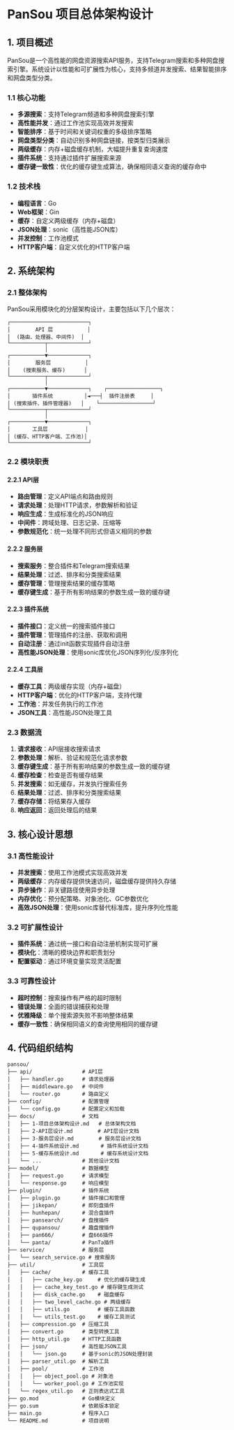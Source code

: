 # PanSou 项目总体架构设计

## 1. 项目概述

PanSou是一个高性能的网盘资源搜索API服务，支持Telegram搜索和多种网盘搜索引擎。系统设计以性能和可扩展性为核心，支持多频道并发搜索、结果智能排序和网盘类型分类。

### 1.1 核心功能

- **多源搜索**：支持Telegram频道和多种网盘搜索引擎
- **高性能并发**：通过工作池实现高效并发搜索
- **智能排序**：基于时间和关键词权重的多级排序策略
- **网盘类型分类**：自动识别多种网盘链接，按类型归类展示
- **两级缓存**：内存+磁盘缓存机制，大幅提升重复查询速度
- **插件系统**：支持通过插件扩展搜索来源
- **缓存键一致性**：优化的缓存键生成算法，确保相同语义查询的缓存命中

### 1.2 技术栈

- **编程语言**：Go
- **Web框架**：Gin
- **缓存**：自定义两级缓存（内存+磁盘）
- **JSON处理**：sonic（高性能JSON库）
- **并发控制**：工作池模式
- **HTTP客户端**：自定义优化的HTTP客户端

## 2. 系统架构

### 2.1 整体架构

PanSou采用模块化的分层架构设计，主要包括以下几个层次：

```
┌─────────────────────────┐
│        API 层           │
│  (路由、处理器、中间件)  │
└───────────┬─────────────┘
            │
┌───────────▼─────────────┐
│        服务层           │
│    (搜索服务、缓存)      │
└───────────┬─────────────┘
            │
┌───────────▼─────────────┐    ┌─────────────────┐
│       插件系统          │◄───┤  插件注册表     │
│ (搜索插件、插件管理器)   │    └─────────────────┘
└───────────┬─────────────┘
            │
┌───────────▼─────────────┐
│       工具层            │
│ (缓存、HTTP客户端、工作池)│
└─────────────────────────┘
```

### 2.2 模块职责

#### 2.2.1 API层

- **路由管理**：定义API端点和路由规则
- **请求处理**：处理HTTP请求，参数解析和验证
- **响应生成**：生成标准化的JSON响应
- **中间件**：跨域处理、日志记录、压缩等
- **参数规范化**：统一处理不同形式但语义相同的参数

#### 2.2.2 服务层

- **搜索服务**：整合插件和Telegram搜索结果
- **结果处理**：过滤、排序和分类搜索结果
- **缓存管理**：管理搜索结果的缓存策略
- **缓存键生成**：基于所有影响结果的参数生成一致的缓存键

#### 2.2.3 插件系统

- **插件接口**：定义统一的搜索插件接口
- **插件管理**：管理插件的注册、获取和调用
- **自动注册**：通过init函数实现插件自动注册
- **高性能JSON处理**：使用sonic库优化JSON序列化/反序列化

#### 2.2.4 工具层

- **缓存工具**：两级缓存实现（内存+磁盘）
- **HTTP客户端**：优化的HTTP客户端，支持代理
- **工作池**：并发任务执行的工作池
- **JSON工具**：高性能JSON处理工具

### 2.3 数据流

1. **请求接收**：API层接收搜索请求
2. **参数处理**：解析、验证和规范化请求参数
3. **缓存键生成**：基于所有影响结果的参数生成一致的缓存键
4. **缓存检查**：检查是否有缓存结果
5. **并发搜索**：如无缓存，并发执行搜索任务
6. **结果处理**：过滤、排序和分类搜索结果
7. **缓存存储**：将结果存入缓存
8. **响应返回**：返回处理后的结果

## 3. 核心设计思想

### 3.1 高性能设计

- **并发搜索**：使用工作池模式实现高效并发
- **两级缓存**：内存缓存提供快速访问，磁盘缓存提供持久存储
- **异步操作**：非关键路径使用异步处理
- **内存优化**：预分配策略、对象池化、GC参数优化
- **高效JSON处理**：使用sonic库替代标准库，提升序列化性能

### 3.2 可扩展性设计

- **插件系统**：通过统一接口和自动注册机制实现可扩展
- **模块化**：清晰的模块边界和职责划分
- **配置驱动**：通过环境变量实现灵活配置

### 3.3 可靠性设计

- **超时控制**：搜索操作有严格的超时限制
- **错误处理**：全面的错误捕获和处理
- **优雅降级**：单个搜索源失败不影响整体结果
- **缓存一致性**：确保相同语义的查询使用相同的缓存键

## 4. 代码组织结构

```
pansou/
├── api/                # API层
│   ├── handler.go      # 请求处理器
│   ├── middleware.go   # 中间件
│   └── router.go       # 路由定义
├── config/             # 配置管理
│   └── config.go       # 配置定义和加载
├── docs/               # 文档
│   ├── 1-项目总体架构设计.md   # 总体架构文档
│   ├── 2-API层设计.md        # API层设计文档
│   ├── 3-服务层设计.md        # 服务层设计文档
│   ├── 4-插件系统设计.md       # 插件系统设计文档
│   ├── 5-缓存系统设计.md       # 缓存系统设计文档
│   └── ...             # 其他设计文档
├── model/              # 数据模型
│   ├── request.go      # 请求模型
│   └── response.go     # 响应模型
├── plugin/             # 插件系统
│   ├── plugin.go       # 插件接口和管理
│   ├── jikepan/        # 即刻盘插件
│   ├── hunhepan/       # 混合盘插件
│   ├── pansearch/      # 盘搜插件
│   ├── qupansou/       # 趣盘搜插件
│   ├── pan666/         # 盘666插件
│   └── panta/          # PanTa插件
├── service/            # 服务层
│   └── search_service.go # 搜索服务
├── util/               # 工具层
│   ├── cache/          # 缓存工具
│   │   ├── cache_key.go     # 优化的缓存键生成
│   │   ├── cache_key_test.go # 缓存键生成测试
│   │   ├── disk_cache.go    # 磁盘缓存
│   │   ├── two_level_cache.go # 两级缓存
│   │   ├── utils.go         # 缓存工具函数
│   │   └── utils_test.go    # 缓存工具测试
│   ├── compression.go  # 压缩工具
│   ├── convert.go      # 类型转换工具
│   ├── http_util.go    # HTTP工具函数
│   ├── json/           # 高性能JSON工具
│   │   └── json.go     # 基于sonic的JSON处理封装
│   ├── parser_util.go  # 解析工具
│   ├── pool/           # 工作池
│   │   ├── object_pool.go # 对象池
│   │   └── worker_pool.go # 工作池实现
│   └── regex_util.go   # 正则表达式工具
├── go.mod              # Go模块定义
├── go.sum              # 依赖版本锁定
├── main.go             # 程序入口
└── README.md           # 项目说明
```
